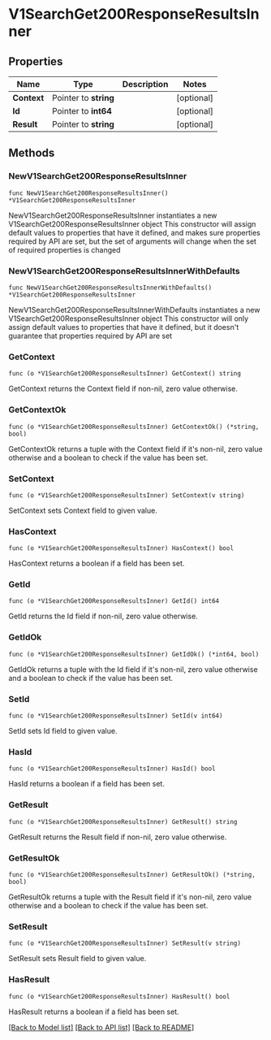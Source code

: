 # V1SearchGet200ResponseResultsInner

## Properties

Name | Type | Description | Notes
------------ | ------------- | ------------- | -------------
**Context** | Pointer to **string** |  | [optional] 
**Id** | Pointer to **int64** |  | [optional] 
**Result** | Pointer to **string** |  | [optional] 

## Methods

### NewV1SearchGet200ResponseResultsInner

`func NewV1SearchGet200ResponseResultsInner() *V1SearchGet200ResponseResultsInner`

NewV1SearchGet200ResponseResultsInner instantiates a new V1SearchGet200ResponseResultsInner object
This constructor will assign default values to properties that have it defined,
and makes sure properties required by API are set, but the set of arguments
will change when the set of required properties is changed

### NewV1SearchGet200ResponseResultsInnerWithDefaults

`func NewV1SearchGet200ResponseResultsInnerWithDefaults() *V1SearchGet200ResponseResultsInner`

NewV1SearchGet200ResponseResultsInnerWithDefaults instantiates a new V1SearchGet200ResponseResultsInner object
This constructor will only assign default values to properties that have it defined,
but it doesn't guarantee that properties required by API are set

### GetContext

`func (o *V1SearchGet200ResponseResultsInner) GetContext() string`

GetContext returns the Context field if non-nil, zero value otherwise.

### GetContextOk

`func (o *V1SearchGet200ResponseResultsInner) GetContextOk() (*string, bool)`

GetContextOk returns a tuple with the Context field if it's non-nil, zero value otherwise
and a boolean to check if the value has been set.

### SetContext

`func (o *V1SearchGet200ResponseResultsInner) SetContext(v string)`

SetContext sets Context field to given value.

### HasContext

`func (o *V1SearchGet200ResponseResultsInner) HasContext() bool`

HasContext returns a boolean if a field has been set.

### GetId

`func (o *V1SearchGet200ResponseResultsInner) GetId() int64`

GetId returns the Id field if non-nil, zero value otherwise.

### GetIdOk

`func (o *V1SearchGet200ResponseResultsInner) GetIdOk() (*int64, bool)`

GetIdOk returns a tuple with the Id field if it's non-nil, zero value otherwise
and a boolean to check if the value has been set.

### SetId

`func (o *V1SearchGet200ResponseResultsInner) SetId(v int64)`

SetId sets Id field to given value.

### HasId

`func (o *V1SearchGet200ResponseResultsInner) HasId() bool`

HasId returns a boolean if a field has been set.

### GetResult

`func (o *V1SearchGet200ResponseResultsInner) GetResult() string`

GetResult returns the Result field if non-nil, zero value otherwise.

### GetResultOk

`func (o *V1SearchGet200ResponseResultsInner) GetResultOk() (*string, bool)`

GetResultOk returns a tuple with the Result field if it's non-nil, zero value otherwise
and a boolean to check if the value has been set.

### SetResult

`func (o *V1SearchGet200ResponseResultsInner) SetResult(v string)`

SetResult sets Result field to given value.

### HasResult

`func (o *V1SearchGet200ResponseResultsInner) HasResult() bool`

HasResult returns a boolean if a field has been set.


[[Back to Model list]](../README.md#documentation-for-models) [[Back to API list]](../README.md#documentation-for-api-endpoints) [[Back to README]](../README.md)


